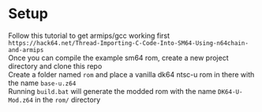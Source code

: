 # Setup
Follow this tutorial to get armips/gcc working first `https://hack64.net/Thread-Importing-C-Code-Into-SM64-Using-n64chain-and-armips`<br />
Once you can compile the example sm64 rom, create a new project directory and clone this repo<br />
Create a folder named `rom` and place a vanilla dk64 ntsc-u rom in there with the name `base-u.z64`<br />
Running `build.bat` will generate the modded rom with the name `DK64-U-Mod.z64` in the `rom/` directory
